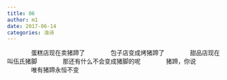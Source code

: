 ```yaml
---
title: 06
author: m1
date: 2017-06-14
categories: 浊诗
---
```


　　　　蛋糕店现在卖猪蹄了
　　　　包子店变成烤猪蹄了
　　　　甜品店现在叫伍氏猪脚
　　　　那还有什么不会变成猪脚的呢
　　　　猪蹄，你说
　　　　唯有猪蹄永恒不变